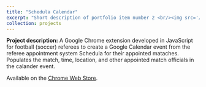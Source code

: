 ```yaml
---
title: "Schedula Calendar"
excerpt: "Short description of portfolio item number 2 <br/><img src='/images/500x300.png'>"
collection: projects
---
```




**Project description:** A Google Chrome extension developed in JavaScript for football (soccer) referees to create a Google Calendar event from the referee appointment system Schedula for their appointed mataches. Populates the match, time, location, and other appointed match officials in the calander event.

Available on the [Chrome Web Store](https://chrome.google.com/webstore/detail/schedula-calendar/kgdeoimicejbagodibjcagiibdppbjhb).